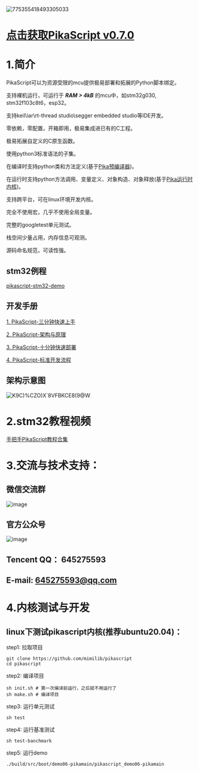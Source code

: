 ![775355418493305033](https://user-images.githubusercontent.com/88232613/132158500-f0818be9-29b2-48a1-b1e8-3216c3b686b0.jpg)

# [点击获取PikaScript v0.7.0](https://github.com/mimilib/pikascript/releases/download/v0.7.0/pikascript.v0.7.0.zip)

# 1.简介

PikaScript可以为资源受限的mcu提供极易部署和拓展的Python脚本绑定。

支持裸机运行，可运行于 ***RAM > 4kB*** 的mcu中，如stm32g030, stm32f103c8t6，esp32。

支持keil\iar\rt-thread studio\segger embedded studio等IDE开发。

零依赖，零配置，开箱即用，极易集成进已有的C工程。

极易拓展自定义的C原生函数。

使用python3标准语法的子集。

在编译时支持python类和方法定义(基于[Pika预编译器](../../tree/master/pikascript-compiler-rust))。

在运行时支持python方法调用、变量定义、对象构造、对象释放(基于[Pika运行时内核](../../tree/master/src/package/pikascript/pikascript-core))。

支持跨平台，可在linux环境开发内核。

完全不使用宏，几乎不使用全局变量。

完整的googletest单元测试。

栈空间少量占用，内存信息可观测。

源码命名规范，可读性强。


## stm32例程
[pikascript-stm32-demo](../../tree/master/demo)

## 开发手册
[1. PikaScript-三分钟快速上手](doc/1.三分钟快速上手.md)

[2. PikaScript-架构与原理](https://mp.weixin.qq.com/s?__biz=MzU4NzUzMDc1OA==&mid=2247484127&idx=1&sn=f66cff49c488e48c52570c7bb570328f&chksm=fdebd5b6ca9c5ca0707fd221c32f3ad63e94aeb6f917a92774b89ea042381ea261990f5cca3c&token=2045971639&lang=zh_CN#rd)

[3. PikaScript-十分钟快速部署](doc/2.十分钟快速部署.md)

[4. PikaScript-标准开发流程](doc/3.PikaScript标准开发流程.md)

## 架构示意图
![K9C)%CZO)X`8VFBKCE8(9@W](https://user-images.githubusercontent.com/88232613/127806449-b476b2fd-9f40-4c53-94a0-e1e965c046c3.png)

# 2.stm32教程视频

[手把手PikaScript教程合集](https://www.bilibili.com/video/BV1mg411L72e)

# 3.交流与技术支持：

## 微信交流群
![image](https://user-images.githubusercontent.com/88232613/131966892-59d89b0c-8068-488a-9015-f1002fa18505.png)

## 官方公众号
![image](https://user-images.githubusercontent.com/88232613/128301451-f0cdecea-6457-4925-b084-42e7796a856e.png)

## Tencent QQ： 645275593

## E-mail: 645275593@qq.com

# 4.内核测试与开发

## linux下测试pikascript内核(推荐ubuntu20.04)：

step1: 拉取项目
``` shell
git clone https://github.com/mimilib/pikascript
cd pikascript
```

step2: 编译项目
```
sh init.sh # 第一次编译前运行，之后就不用运行了 
sh make.sh # 编译项目
```

step3: 运行单元测试
``` shell	
sh test
```

step4: 运行基准测试
``` shell
sh test-banchmark
```

step5: 运行demo
``` shell
./build/src/boot/demo06-pikamain/pikascript_demo06-pikamain
```


